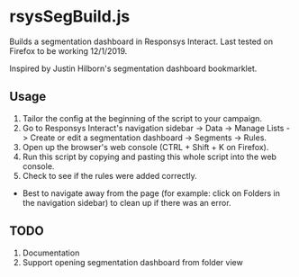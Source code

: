# rsysSegBuild.js
Builds a segmentation dashboard in Responsys Interact.
Last tested on Firefox to be working 12/1/2019.

Inspired by Justin Hilborn's segmentation dashboard bookmarklet.

## Usage
1. Tailor the config at the beginning of the script to your campaign.
2. Go to Responsys Interact's navigation sidebar -> Data -> Manage Lists -> Create or edit a segmentation dashboard -> Segments -> Rules.
3. Open up the browser's web console (CTRL + Shift + K on Firefox).
4. Run this script by copying and pasting this whole script into the web console.
5. Check to see if the rules were added correctly.

- Best to navigate away from the page (for example: click on Folders in the navigation sidebar) to clean up if there was an error.

## TODO
1. Documentation
2. Support opening segmentation dashboard from folder view
